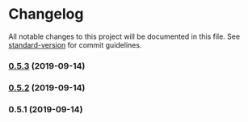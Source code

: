 # Changelog

All notable changes to this project will be documented in this file. See [standard-version](https://github.com/conventional-changelog/standard-version) for commit guidelines.

### [0.5.3](https://github.com/warhunter45/voicemeeter-connector/compare/v0.5.2...v0.5.3) (2019-09-14)



### [0.5.2](https://github.com/warhunter45/voicemeeter-connector/compare/v0.5.1...v0.5.2) (2019-09-14)



### 0.5.1 (2019-09-14)
